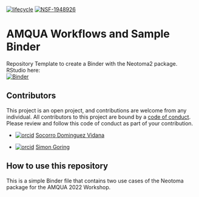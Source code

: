 <!-- badges: start -->

[![lifecycle](https://img.shields.io/badge/lifecycle-superseded-blue.svg)](https://github.com/NeotomaDB/Workshops/#superseded)
[![NSF-1948926](https://img.shields.io/badge/NSF-1948926-blue.svg)](https://nsf.gov/awardsearch/showAward?AWD_ID=1948926)

<!-- badges: end -->
# AMQUA  Workflows and Sample Binder

Repository Template to create a Binder with the Neotoma2 package.  
RStudio here:  
[![Binder](https://mybinder.org/badge_logo.svg)](https://mybinder.org/v2/gh/NeotomaDB/AMQUA_binder/main?urlpath=rstudio)

## Contributors

This project is an open project, and contributions are welcome from any individual.  All contributors to this project are bound by a [code of conduct](CODE_OF_CONDUCT.md).  Please review and follow this code of conduct as part of your contribution.

* [![orcid](https://img.shields.io/badge/orcid-0000--0002--7926--4935-brightgreen.svg)](https://orcid.org/0000-0002-7926-4935) [Socorro Dominguez Vidana](https://sedv8808.github.io/)

* [![orcid](https://img.shields.io/badge/orcid-0000--0002--2700--4605-brightgreen.svg)](https://orcid.org/0000-0002-2700-4605) [Simon Goring](http://goring.org)


## How to use this repository

This is a simple Binder  file that contains two use cases of the Neotoma package for the AMQUA 2022 Workshop.
